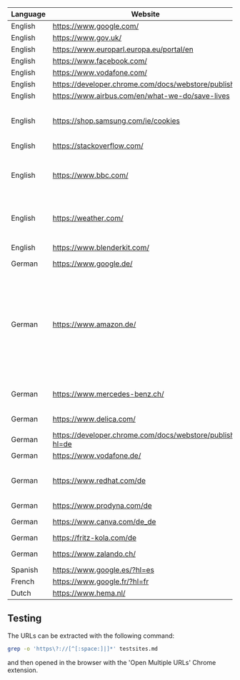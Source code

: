 | Language | Website | Working | Mode | Note |
| -------- | ------- | ------- | -----| ---- |
| English | https://www.google.com/ | Y | | |
| English | https://www.gov.uk/ | Y | | |
| English | https://www.europarl.europa.eu/portal/en | Y | | |
| English | https://www.facebook.com/ | Y | | |
| English | https://www.vodafone.com/ | Y | | |
| English | https://developer.chrome.com/docs/webstore/publish | N | | |
| English | https://www.airbus.com/en/what-we-do/save-lives | Y | | |
| English | https://shop.samsung.com/ie/cookies | Y | | Redirecting 'a' tags need to be excluded |
| English | https://stackoverflow.com/ | Y | | |
| English | https://www.bbc.com/ | N | | Doesn't work yet because of the form layout |
| English | https://weather.com/ | N | | iFrame with different domain |
| English | https://www.blenderkit.com/ | N | TODO investigate |
| German | https://www.google.de/ | Y | | |
| German | https://www.amazon.de/ | N | | Click event on the spans has no effect. The click event needs to be performed on the input child element. |
| German | https://www.mercedes-benz.ch/ | N | Nested Menu | Title is not a parent element |
| German | https://www.delica.com/ | Y | Nested Menu | |
| German | https://developer.chrome.com/docs/webstore/publish?hl=de | N | | |
| German | https://www.vodafone.de/ | Y | | |
| German | https://www.redhat.com/de | N | | iFrame with different domain |
| German | https://www.prodyna.com/de | N | | |
| German | https://www.canva.com/de_de | Y | Nested Menu | |
| German | https://fritz-kola.com/de | N | | |
| German | https://www.zalando.ch/ | N | | Title naming |
| Spanish | https://www.google.es/?hl=es | Y | | |
| French | https://www.google.fr/?hl=fr | Y | | |
| Dutch | https://www.hema.nl/ | N | | |

## Testing

The URLs can be extracted with the following command:
```bash
grep -o 'https\?://[^[:space:]|]*' testsites.md
```

and then opened in the browser with the 'Open Multiple URLs' Chrome extension.
